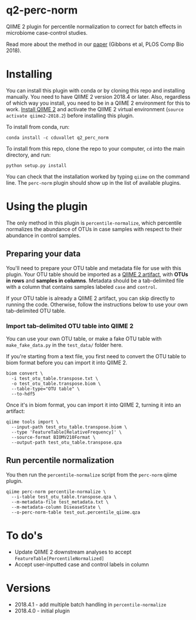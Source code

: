 # q2-perc-norm

QIIME 2 plugin for percentile normalization to correct for batch effects in microbiome case-control studies.

Read more about the method in our [paper](https://doi.org/10.1371/journal.pcbi.1006102) (Gibbons et al, PLOS Comp Bio 2018).

# Installing

You can install this plugin with conda or by cloning this repo and installing manually.
You need to have QIIME 2 version 2018.4 or later.
Also, regardless of which way you install, you need to be in a QIIME 2 environment for this to work.
[Install QIIME 2](https://docs.qiime2.org/2018.2/install/) and activate the QIIME 2 virtual environment (`source activate qiime2-2018.2`) before installing this plugin.

To install from conda, run:

```
conda install -c cduvallet q2_perc_norm
```

To install from this repo, clone the repo to your computer, `cd` into the main directory, and run:

```
python setup.py install
```

You can check that the installation worked by typing `qiime` on the command line.
The `perc-norm` plugin should show up in the list of available plugins.

# Using the plugin

The only method in this plugin is `percentile-normalize`, which percentile normalizes the abundance of OTUs in case samples with respect to their abundance in control samples.

## Preparing your data

You'll need to prepare your OTU table and metadata file for use with this plugin.
Your OTU table should be imported as a [QIIME 2 artifact](https://docs.qiime2.org/2018.2/concepts/#data-files-qiime-2-artifacts), with **OTUs in rows** and **samples in columns**.
Metadata should be a tab-delimited file with a column that contains samples labeled `case` and `control`.

If your OTU table is already a QIIME 2 artifact, you can skip directly to running the code.
Otherwise, follow the instructions below to use your own tab-delimited OTU table.

### Import tab-delimited OTU table into QIIME 2

You can use your own OTU table, or make a fake OTU table with `make_fake_data.py` in the `test_data/` folder here.

If you're starting from a text file, you first need to convert the OTU table to biom format before you can import it into QIIME 2.

```
biom convert \
  -i test_otu_table.transpose.txt \
  -o test_otu_table.transpose.biom \
  --table-type="OTU table" \
  --to-hdf5
```

Once it's in biom format, you can import it into QIIME 2, turning it into an artifact:

```
qiime tools import \
  --input-path test_otu_table.transpose.biom \
  --type 'FeatureTable[RelativeFrequency]' \
  --source-format BIOMV210Format \
  --output-path test_otu_table.transpose.qza
```

## Run percentile normalization

You then run the `percentile-normalize` script from the `perc-norm` qiime plugin.

```
qiime perc-norm percentile-normalize \
  --i-table test_otu_table.transpose.qza \
  --m-metadata-file test_metadata.txt \
  --m-metadata-column DiseaseState \
  --o-perc-norm-table test_out.percentile_qiime.qza
```

# To do's

* Update QIIME 2 downstream analyses to accept `FeatureTable[PercentileNormalized]`     
* Accept user-inputted case and control labels in column

# Versions

* 2018.4.1 - add multiple batch handling in `percentile-normalize`     
* 2018.4.0 - initial plugin
